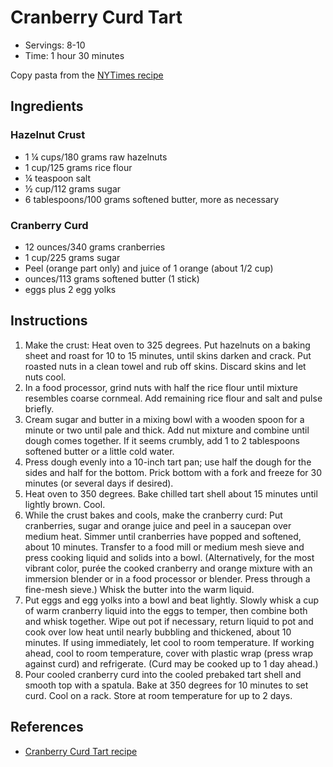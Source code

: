 # Cranberry Curd Tart

* Servings: 8-10
* Time: 1 hour 30 minutes

Copy pasta from the [NYTimes recipe](https://cooking.nytimes.com/recipes/1017817-cranberry-curd-tart) 

## Ingredients

### Hazelnut Crust

* 1 ¼ cups/180 grams raw hazelnuts
* 1 cup/125 grams rice flour
* ¼ teaspoon salt
* ½ cup/112 grams sugar
* 6 tablespoons/100 grams softened butter, more as necessary

### Cranberry Curd

* 12 ounces/340 grams cranberries
* 1 cup/225 grams sugar
* Peel (orange part only) and juice of 1 orange (about 1/2 cup)
* ounces/113 grams softened butter (1 stick)
* eggs plus 2 egg yolks

## Instructions

1. Make the crust: Heat oven to 325 degrees. Put hazelnuts on a baking sheet and roast for 10 to 15 minutes, until skins darken and crack. Put roasted nuts in a clean towel and rub off skins. Discard skins and let nuts cool.
2. In a food processor, grind nuts with half the rice flour until mixture resembles coarse cornmeal. Add remaining rice flour and salt and pulse briefly.
3. Cream sugar and butter in a mixing bowl with a wooden spoon for a minute or two until pale and thick. Add nut mixture and combine until dough comes together. If it seems crumbly, add 1 to 2 tablespoons softened butter or a little cold water.
4. Press dough evenly into a 10-inch tart pan; use half the dough for the sides and half for the bottom. Prick bottom with a fork and freeze for 30 minutes (or several days if desired).
5. Heat oven to 350 degrees. Bake chilled tart shell about 15 minutes until lightly brown. Cool.
6. While the crust bakes and cools, make the cranberry curd: Put cranberries, sugar and orange juice and peel in a saucepan over medium heat. Simmer until cranberries have popped and softened, about 10 minutes. Transfer to a food mill or medium mesh sieve and press cooking liquid and solids into a bowl. (Alternatively, for the most vibrant color, purée the cooked cranberry and orange mixture with an immersion blender or in a food processor or blender. Press through a fine-mesh sieve.) Whisk the butter into the warm liquid.
7. Put eggs and egg yolks into a bowl and beat lightly. Slowly whisk a cup of warm cranberry liquid into the eggs to temper, then combine both and whisk together. Wipe out pot if necessary, return liquid to pot and cook over low heat until nearly bubbling and thickened, about 10 minutes. If using immediately, let cool to room temperature. If working ahead, cool to room temperature, cover with plastic wrap (press wrap against curd) and refrigerate. (Curd may be cooked up to 1 day ahead.)
8. Pour cooled cranberry curd into the cooled prebaked tart shell and smooth top with a spatula. Bake at 350 degrees for 10 minutes to set curd. Cool on a rack. Store at room temperature for up to 2 days.

## References

* [Cranberry Curd Tart recipe](https://cooking.nytimes.com/recipes/1017817-cranberry-curd-tart)